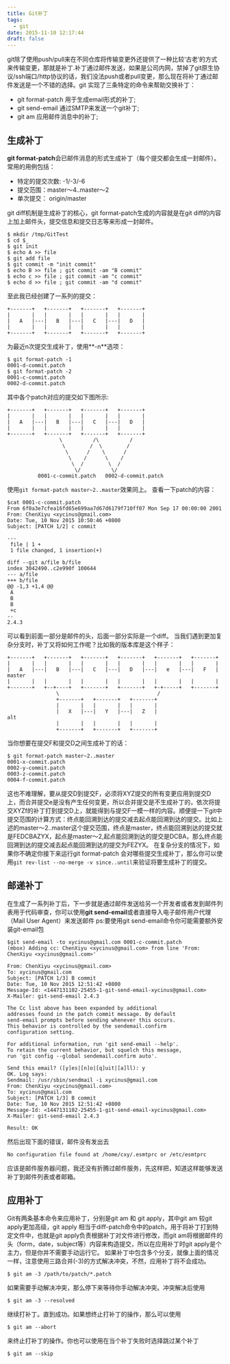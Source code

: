 ```yaml
---
title: Git补丁
tags:
  - git
date: 2015-11-10 12:17:44
draft: false
---
```

git除了使用push/pull来在不同仓库将传输变更外还提供了一种比较‘古老’的方式来传输变更，那就是补丁.补丁通过邮件发送，如果是公司内网，禁掉了git原生协议/ssh端口/http协议的话，我们没法push或者pull变更，那么现在将补丁通过邮件发送是一个不错的选择。git 实现了三条特定的命令来帮助交换补丁：
<!--more-->
* git format-patch 用于生成email形式的补丁;
* git send-email 通过SMTP来发送一个git补丁;
* git am 应用邮件消息中的补丁;

## 生成补丁
**git format-patch**会已邮件消息的形式生成补丁（每个提交都会生成一封邮件）。
常用的用例包括：
* 特定的提交次数: -1/-3/-6
* 提交范围：master～4..master～2
* 单次提交： origin/master

git diff机制是生成补丁的核心，git format-patch生成的内容就是在git diff的内容上加上邮件头，提交信息和提交日志等来形成一封邮件。

	$ mkdir /tmp/GitTest 
	$ cd $_
	$ git init
	$ echo A >> file 
	$ git add file
	$ git commit -m "init commit"
	$ echo B >> file ; git commit -am "B commit"
	$ echo c >> file ; git commit -am "c commit"
	$ echo d >> file ; git commit -am "d commit"
至此我已经创建了一系列的提交：

	+-------+   +-------+   +-------+   +-------+
	|       |   |       |   |       |   |       |
	|   A   |---|   B   |---|   C   |---|   D   |
	|       |   |       |   |       |   |       |
	+-------+   +-------+   +-------+   +-------+
为最近n次提交生成补丁，使用**-n**选项：

	$ git format-patch -1
	0001-d-commit.patch
	$ git format-patch -2
	0001-c-commit.patch
	0002-d-commit.patch
其中各个patch对应的提交如下图所示:

	+-------+   +-------+   +-------+   +-------+
	|       |   |       |   |       |   |       |
	|   A   |---|   B   |---|   C   |---|   D   |
	|       |   |       |   |       |   |       |
	+-------+   +-------+   +-------+   +-------+
	                 \          /\          /
	                  \        /  \        /
	                   \      /    \      /
	                    \    /      \    / 
	                     \  /        \  / 
	                      \/          \/
	          0001-c-commit.patch   0002-d-commit.patch
使用`git format-patch master~2..master`效果同上。
查看一下patch的内容：

	$cat 0001-c-commit.patch
	From 6f0a3e7cfea16fd65e699aa7d67d6179f710ff07 Mon Sep 17 00:00:00 2001
	From: ChenXiyu <xycinus@gmail.com>
	Date: Tue, 10 Nov 2015 10:50:46 +0800
	Subject: [PATCH 1/2] c commit

	---
	 file | 1 +
	 1 file changed, 1 insertion(+)

	diff --git a/file b/file
	index 3042490..c2e990f 100644
	--- a/file
	+++ b/file
	@@ -1,3 +1,4 @@
	 A
	 B
	 B
	 +c
	-- 
	2.4.3
可以看到前面一部分是邮件的头，后面一部分实际是一个diff。
当我们遇到更加复杂分支时，补丁又将如何工作呢？比如我的版本库是这个样子：

	+-------+   +-------+   +-------+   +-------+   +-------+   +-------+
	|       |   |       |   |       |   |       |   |       |   |       |
	|   A   |---|   B   |---|   C   |---|   D   |---|   e   |---|   F   |       master
	|       |   |       |   |       |   |       |   |       |   |       |
	+-------+   +--+----+   +-------+   +-------+   +-+-----+   +-------+
                	\                                /
                  	+-------+   +-------+   +-------+
                  	|       |   |       |   |       |
                  	|   X   |---|   Y   |---|   Z   |                         alt
                  	|       |   |       |   |       |
                  	+-------+   +-------+   +-------+
当你想要在提交F和提交D之间生成补丁的话：

	$ git format-patch master~2..master
	0001-x-commit.patch
	0002-y-commit.patch
	0003-z-commit.patch
	0004-f-commit.patch
这也不难理解，要从提交D到提交F，必须将XYZ提交的所有变更应用到提交D上，而合并提交e是没有产生任何变更，所以合并提交是不生成补丁的，依次将提交XYZf的补丁打到提交D上，就能得到与提交F一模一样的内容。顺便提一下git中提交范围的计算方式：终点能回溯到达的提交减去起点能回溯到达的提交。比如上述的master～2..master这个提交范围，终点是master，终点能回溯到达的提交就是FEDCBAZYX，起点是master～2,起点能回溯到达的提交是DCBA，那么终点能回溯到达的提交减去起点能回溯到达的提交为FEZYX。
在复杂分支的情况下，如果你不确定你接下来运行git format-patch 会对哪些提交生成补丁，那么你可以使用`git rev-list --no-merge -v since..until`来验证将要生成补丁的提交。
## 邮递补丁
在生成了一系列补丁后，下一步就是通过邮件发送给另一个开发者或者发到邮件列表用于代码审查，你可以使用**git send-email**或者直接导入电子邮件用户代理（Mail User Agent）来发送邮件
ps:要使用git send-email命令你可能需要额外安装git-email包

	$git send-email -to xycinus@gmail.com 0001-c-commit.patch
	(mbox) Adding cc: ChenXiyu <xycinus@gmail.com> from line 'From: ChenXiyu <xycinus@gmail.com>'

	From: ChenXiyu <xycinus@gmail.com>
	To: xycinus@gmail.com
	Subject: [PATCH 1/3] B commit
	Date: Tue, 10 Nov 2015 12:51:42 +0800
	Message-Id: <1447131102-25455-1-git-send-email-xycinus@gmail.com>
	X-Mailer: git-send-email 2.4.3

	The Cc list above has been expanded by additional
	addresses found in the patch commit message. By default
	send-email prompts before sending whenever this occurs.
	This behavior is controlled by the sendemail.confirm
	configuration setting.

	For additional information, run 'git send-email --help'.
	To retain the current behavior, but squelch this message,
	run 'git config --global sendemail.confirm auto'.

	Send this email? ([y]es|[n]o|[q]uit|[a]ll): y
	OK. Log says:
	Sendmail: /usr/sbin/sendmail -i xycinus@gmail.com
	From: ChenXiyu <xycinus@gmail.com>
	To: xycinus@gmail.com
	Subject: [PATCH 1/3] B commit
	Date: Tue, 10 Nov 2015 12:51:42 +0800
	Message-Id: <1447131102-25455-1-git-send-email-xycinus@gmail.com>
	X-Mailer: git-send-email 2.4.3

	Result: OK
然后出现下面的错误，邮件没有发出去

	No configuration file found at /home/cxy/.esmtprc or /etc/esmtprc
应该是邮件服务器问题，我还没有折腾过邮件服务，先这样把，知道这样能够发送补丁到邮件列表或者邮箱。
## 应用补丁
Git有两条基本命令来应用补丁，分别是git am 和 git apply，其中git am 较git apply更加高级，git apply 相当于diff-patch命令中的patch，用于将补丁打到特定文件中，也就是git apply负责根据补丁对文件进行修改，而git am将根据邮件的头（form，date，subject等）内容来构造提交，所以在应用补丁时git apply是个主力，但是你并不需要手动运行它。
如果补丁中包含多个分支，就像上面的情况一样，注意使用三路合并(-3)的方式解决冲突，不然，应用补丁将不会成功。

	$ git am -3 /path/to/patch/*.patch
如果需要手动解决冲突，那么停下来等待你手动解决冲突。冲突解决后使用

	$ git am -3 --resolved
继续打补丁。直到成功。如果想终止打补丁的操作，那么可以使用

	$ git am --abort
来终止打补丁的操作。你也可以使用在当个补丁失败时选择跳过某个补丁
	
	$ git am --skip
